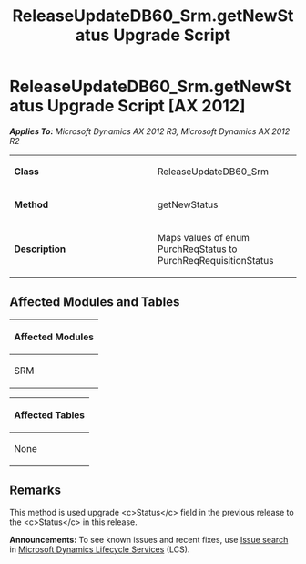 ﻿---
title: ReleaseUpdateDB60_Srm.getNewStatus Upgrade Script
TOCTitle: ReleaseUpdateDB60_Srm.getNewStatus Upgrade Script
ms:assetid: 9df92453-8479-aad1-a3e1-4097c7a4e4d5
ms:mtpsurl: https://msdn.microsoft.com/en-us/library/JJ736635(v=AX.60)
ms:contentKeyID: 49710076
ms.date: 05/18/2015
mtps_version: v=AX.60
---

# ReleaseUpdateDB60\_Srm.getNewStatus Upgrade Script [AX 2012]


_**Applies To:** Microsoft Dynamics AX 2012 R3, Microsoft Dynamics AX 2012 R2_

<table>
<colgroup>
<col style="width: 50%" />
<col style="width: 50%" />
</colgroup>
<tbody>
<tr class="odd">
<td><p><strong>Class</strong></p></td>
<td><p>ReleaseUpdateDB60_Srm</p></td>
</tr>
<tr class="even">
<td><p><strong>Method</strong></p></td>
<td><p>getNewStatus</p></td>
</tr>
<tr class="odd">
<td><p><strong>Description</strong></p></td>
<td><p>Maps values of enum PurchReqStatus to PurchReqRequisitionStatus</p></td>
</tr>
</tbody>
</table>


## Affected Modules and Tables

<table>
<colgroup>
<col style="width: 100%" />
</colgroup>
<thead>
<tr class="header">
<th><p>Affected Modules</p></th>
</tr>
</thead>
<tbody>
<tr class="odd">
<td><p>SRM</p></td>
</tr>
</tbody>
</table>


<table>
<colgroup>
<col style="width: 100%" />
</colgroup>
<thead>
<tr class="header">
<th><p>Affected Tables</p></th>
</tr>
</thead>
<tbody>
<tr class="odd">
<td><p>None</p></td>
</tr>
</tbody>
</table>


## Remarks

This method is used upgrade \<c\>Status\</c\> field in the previous release to the \<c\>Status\</c\> in this release.

  
**Announcements:** To see known issues and recent fixes, use [Issue search](http://go.microsoft.com/fwlink/?linkid=389258) in [Microsoft Dynamics Lifecycle Services](http://go.microsoft.com/fwlink/?linkid=306505) (LCS).

